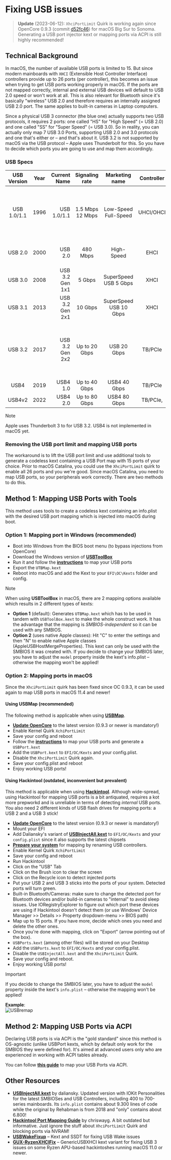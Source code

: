 # Fixing USB issues

> **Update** (2023-06-12): `XhciPortLimit` Quirk is working again since OpenCore 0.9.3 (commit [d52fc46](https://github.com/acidanthera/OpenCorePkg/commit/d52fc46ba650ce1afe00c354331a0657a533ef18)) for macOS Big Sur to Sonoma. Generating a USB port injector kext or mapping ports via ACPI is still highly recommended!

## Technical Background

In macOS, the number of available USB ports is limited to 15. But since modern mainboards with `XHCI` (Extensible Host Controller Interface) controllers provide up to 26 ports (per controller), this becomes an issue when trying to get USB ports working properly in macOS. If the ports are not mapped correctly, internal and external USB devices will default to USB 2.0 speed or won't work at all. This is also relevant for Bluetooth since it's basically "wireless" USB 2.0 and therefore requires an internally assigned USB 2.0 port. The same applies to built-in cameras in Laptop computers.

Since a physical USB 3 connector (the blue one) actually supports two USB protocols, it requires 2 ports: one called "HS" for "High Speed" (= USB 2.0) and one called "SS" for "Super Speed" (= USB 3.0). So in reality, you can actually only map 7 USB 3.0 Ports, supporting USB 2.0 and 3.0 protocols and one that's either or – and that's about it. USB 3.2 is not supported by macOS via the USB protocol – Apple uses Thunderbolt for this. So you have to decide which ports you are going to use and map them accordingly.

### USB Specs

 USB Version | Year | Current Name | Signaling rate | Marketing name| Controller | Notes
:-----------:|------|--------------:|:-------------:|:-------------:|:----------:|-------
 USB 1.0/1.1 | 1996 |USB 1.0/1.1 |1.5 Mbps <br>12 Mbps| Low-Speed <br>Full-Speed |UHCI/OHCI| Dropped from macOS Ventura+. Important for driving keyboards and mice. [Workaround](https://dortania.github.io/OpenCore-Legacy-Patcher/VENTURA-DROP.html#usb-1-1-ohci-uhci-support).
 USB 2.0     | 2000 |USB 2.0|480 Mbps         |High-Speed         | EHCI | Requires USB port-mapping (via Kext or ACPI)  
 USB 3.0     | 2008 | USB 3.2 Gen 1x1|5 Gbps | SuperSpeed USB 5 Gbps | XHCI | Requires USB port-mapping (via Kext or ACPI)    
 USB 3.1     | 2013 | USB 3.2 Gen 2x1|10 Gbps | SuperSpeed USB 10 Gbps |XHCI| Requires USB port-mapping (via Kext or ACPI)  
 USB 3.2     | 2017 | USB 3.2 Gen 2x2|Up to 20 Gbps | USB 20 Gbps |TB/PCIe| Requirements: <ul><li> USB-C <li> Port-mapping <li> Patched Thunderbolt controller
 USB4        | 2019 |USB4 1.0|Up to 40 Gbps    | USB4 40 Gbps|TB/PCIe| N/A in macOS
 USB4v2      | 2022 |USB4 2.0 |Up to 80 Gbps    | USB4 80 Gbps|TB/PCIe‚| N/A in macOS

> [!NOTE]
> 
> Apple uses Thunderbolt 3 to for USB 3.2. USB4 is not implemented in macOS yet.

### Removing the USB port limit and mapping USB ports

The workaround is to lift the USB port limit and use additional tools to generate a codeless kext containing a USB Port map with 15 ports of your choice. Prior to macOS Catalina, you could use the `XhciPortLimit` quirk to enable all 26 ports and you we're good. Since macOS Catalina, you need to map USB ports, so your peripherals work correctly. There are two methods to do this.

## Method 1: Mapping USB Ports with Tools

This method uses tools to create a codeless kext containing an info.plist with the desired USB port mapping which is injected into macOS during boot.

### Option 1: Mapping port in Windows (recommended)

- Boot into Windows from the BIOS boot menu (to bypass injections from OpenCore)
- Download the Windows version of [**USBToolBox**](https://github.com/USBToolBox/tool/releases)
- Run it and follow the [**instructions**](https://github.com/USBToolBox/tool#usage) to map your USB ports
- Export the `UTBMap.kext`
- Reboot into macOS and add the Kext to your `EFI\OC\Kexts` folder and config.

> [!NOTE]
> 
> When using **USBToolBox** in macOS, there are 2 mapping options available which results in 2 different types of kexts:
> 
> - **Option 1** (default): Generates `UTBMap.kext` which has to be used in tandem with `USBToolBox.kext` to make the whole construct work. It has the advantage that the mapping is *SMBIOS-independent* so it can be used with any SMBIOS.
> - **Option 2** (uses native Apple classes): Hit "C" to enter the settings and then "N" to enable native Apple classes (AppleUSBHostMergeProperties). This kext can only be used with the SMBIOS it was created with. If you decide to change your SMBIOS later, you have to adjust the `model` property inside the kext's info.plist – otherwise the mapping won't be applied!

### Option 2: Mapping ports in macOS
Since the `XhciPortLimit` quirk has been fixed since OC 0.9.3, it can be used again to map USB ports in macOS 11.4 and newer!

#### Using USBMap (recommended)
The following method is applicable when using [**USBMap**](https://github.com/corpnewt/USBMap).

- [**Update OpenCore**](https://github.com/5T33Z0/OC-Little-Translated/tree/main/D_Updating_OpenCore) to the latest version (0.9.3 or newer is mandatory!)
- Enable Kernel Quirk `XchiPortLimit`
- Save your config and reboot
- Follow the [**instructions**](https://github.com/corpnewt/USBMap#general-mapping-process) to map your USB ports and generate a `USBPort.kext`
- Add the `USBPort.kext` to `EFI/OC/Kexts` and your config.plist. 
- Disable the `XhciPortLimit` Quirk again.
- Save your config.plist and reboot
- Enjoy working USB ports!

#### Using Hackintool (outdated, inconvenient but prevalent)
This method is applicable when using [**Hackintool**](https://github.com/benbaker76/Hackintool). Although wide-spread, using Hackintool for mapping USB ports is a bit antiquated, requires a kot more prepworkd and is unreliable in terms of detecting *internal* USB ports. You also need 2 different kinds of USB flash drives for mapping ports: a USB 2 and a USB 3 stick!

- [**Update OpenCore**](https://github.com/5T33Z0/OC-Little-Translated/tree/main/D_Updating_OpenCore) to the latest version (0.9.3 or newer is mandatory!)
- Mount your EFI
- Add Daliansky's variant of [**USBInjectAll.kext**](https://github.com/daliansky/OS-X-USB-Inject-All/releases) to `EFI/OC/Kexts` and your `config.plist` since it also supports the latest chipsets
- [**Prepare your system**](https://dortania.github.io/OpenCore-Post-Install/usb/system-preparation.html) for mapping by renaming USB controllers.
- Enable Kernel Quirk `XchiPortLimit`
- Save your config and reboot
- Run Hackintool
- Click on the "USB" Tab
- Click on the Brush icon to clear the screen
- Click on the Recycle icon to detect injected ports
- Put your USB 2 and USB 3 sticks into the ports of your system. Detected ports will turn green.
- Built-in Bluetooth/Cameras: make sure to change the detected port for Bluetooth devices and/or build-in cameras to "internal" to avoid sleep issues. Use IORegistryExplorer to figure out which port these devices are using if Hackintool doesn't detect them (or use Windows' Device Manager >> Details >> Property dropdown-menu >> BIOS path)
- Map up to 15 ports. If you have more, decide which ones you need and delete the other ones.
- Once you're done with mapping, click on "Export" (arrow pointing out of the box).
- `USBPorts.kext` (among other files) will be stored on your Desktop
- Add the `USBPorts.kext` to `EFI/OC/Kexts` and your config.plist. 
- Disable the `USBInjectAll.kext` and the `XhciPortLimit` Quirk.
- Save your config and reboot.
- Enjoy working USB ports!

> [!IMPORTANT]
> 
> If you decide to change the SMBIOS later, you have to adjust the `model` property inside the kext's `info.plist` – otherwise the mapping won't be applied!
> 
> **Example**:<br> ![USBremap](https://github.com/5T33Z0/OC-Little-Translated/assets/76865553/4386daf7-fc63-480d-8922-9632425c3c57)

## Method 2: Mapping USB Ports via ACPI
Declaring USB ports is via ACPI is the "gold standard" since this method is OS-agnostic (unlike USBPort kexts, which by default only work for the SMBIOS they were defined for). It's aimed at advanced users only who are experienced in working with ACPI tables already. 

You can follow [**this guide**](https://github.com/5T33Z0/OC-Little-Translated/tree/main/03_USB_Fixes/ACPI_Mapping_USB_Ports) to map your USB Ports via ACPI.

## Other Resources
- [**USBInjectAll.kext**](https://github.com/daliansky/OS-X-USB-Inject-All/releases) by daliansky. Updated version with IOKit Personalities for the latest SMBIOSes and USB Controllers, including 400 to 700-series mainboards. Its `info.plist` contains about 9.300 lines of code while the original by Rehabman is from 2018 and "only" contains about 6.800!
- [**Hackintool Port Mapping Guide**](https://chriswayg.gitbook.io/opencore-visual-beginners-guide/step-by-step/install-postinstall/usb-port-mapping) by chriswayg. A bit outdated but informative. Just ignore the stuff about `XhciPortLimit` Quirk and blocking ports via NVRAM!
- [**USBWakeFixup**](https://github.com/osy/USBWakeFixup) – Kext and SSDT for fixing USB Wake issues
- [**GUX-RyzenXHCIFix**](https://github.com/RattletraPM/GUX-RyzenXHCIFix) – GenericUSBXHCI kext variant for fixing USB 3 issues on some Ryzen APU-based hackintoshes running macOS 11.0 or newer.
